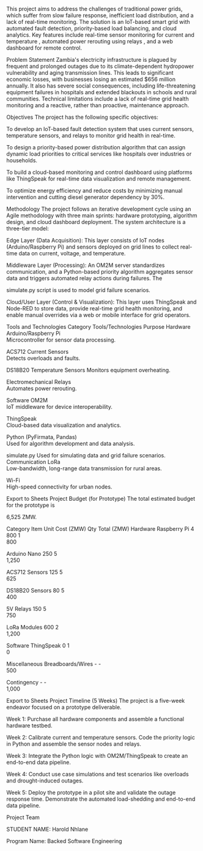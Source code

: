 This project aims to address the challenges of traditional power grids, which suffer from slow failure response, inefficient load distribution, and a lack of real-time monitoring. The solution is an IoT-based smart grid with automated fault detection, priority-based load balancing, and cloud analytics. Key features include real-time sensor monitoring for current and temperature , automated power rerouting using relays , and a web dashboard for remote control.





Problem Statement
Zambia's electricity infrastructure is plagued by frequent and prolonged outages due to its climate-dependent hydropower vulnerability and aging transmission lines. This leads to significant economic losses, with businesses losing an estimated $656 million annually. It also has severe social consequences, including life-threatening equipment failures in hospitals and extended blackouts in schools and rural communities. Technical limitations include a lack of real-time grid health monitoring and a reactive, rather than proactive, maintenance approach.





Objectives
The project has the following specific objectives:

To develop an IoT-based fault detection system that uses current sensors, temperature sensors, and relays to monitor grid health in real-time.

To design a priority-based power distribution algorithm that can assign dynamic load priorities to critical services like hospitals over industries or households.

To build a cloud-based monitoring and control dashboard using platforms like ThingSpeak for real-time data visualization and remote management.

To optimize energy efficiency and reduce costs by minimizing manual intervention and cutting diesel generator dependency by 30%.

Methodology
The project follows an iterative development cycle using an Agile methodology with three main sprints: hardware prototyping, algorithm design, and cloud dashboard deployment. The system architecture is a three-tier model:


Edge Layer (Data Acquisition): This layer consists of IoT nodes (Arduino/Raspberry Pi) and sensors deployed on grid lines to collect real-time data on current, voltage, and temperature.



Middleware Layer (Processing): An OM2M server standardizes communication, and a Python-based priority algorithm aggregates sensor data and triggers automated relay actions during failures. The 


simulate.py script is used to model grid failure scenarios.


Cloud/User Layer (Control & Visualization): This layer uses ThingSpeak and Node-RED to store data, provide real-time grid health monitoring, and enable manual overrides via a web or mobile interface for grid operators.


Tools and Technologies
Category	Tools/Technologies	Purpose
Hardware	Arduino/Raspberry Pi	
Microcontroller for sensor data processing.

ACS712 Current Sensors	
Detects overloads and faults.

DS18B20 Temperature Sensors	
Monitors equipment overheating.

Electromechanical Relays	
Automates power rerouting.

Software	OM2M	
IoT middleware for device interoperability.

ThingSpeak	
Cloud-based data visualization and analytics.

Python (PyFirmata, Pandas)	
Used for algorithm development and data analysis.

simulate.py	Used for simulating data and grid failure scenarios.
Communication	LoRa	
Low-bandwidth, long-range data transmission for rural areas.

Wi-Fi	
High-speed connectivity for urban nodes.


Export to Sheets
Project Budget (for Prototype)
The total estimated budget for the prototype is 

6,525 ZMW.

Category	Item	Unit Cost (ZMW)	Qty	Total (ZMW)
Hardware	Raspberry Pi 4	800	1	
800 

Arduino Nano	250	5	
1,250 

ACS712 Sensors	125	5	
625 

DS18B20 Sensors	80	5	
400 

5V Relays	150	5	
750 

LoRa Modules	600	2	
1,200 

Software	ThingSpeak	0	1	
0 

Miscellaneous	Breadboards/Wires	-	-	
500 

Contingency	-	-	
1,000 


Export to Sheets
Project Timeline (5 Weeks)
The project is a five-week endeavor focused on a prototype deliverable.


Week 1: Purchase all hardware components and assemble a functional hardware testbed.


Week 2: Calibrate current and temperature sensors. Code the priority logic in Python and assemble the sensor nodes and relays.



Week 3: Integrate the Python logic with OM2M/ThingSpeak to create an end-to-end data pipeline.


Week 4: Conduct use case simulations and test scenarios like overloads and drought-induced outages.



Week 5: Deploy the prototype in a pilot site and validate the outage response time. Demonstrate the automated load-shedding and end-to-end data pipeline.



Project Team

STUDENT NAME: Harold Nhlane 

Program Name: Backed Software Engineering 


